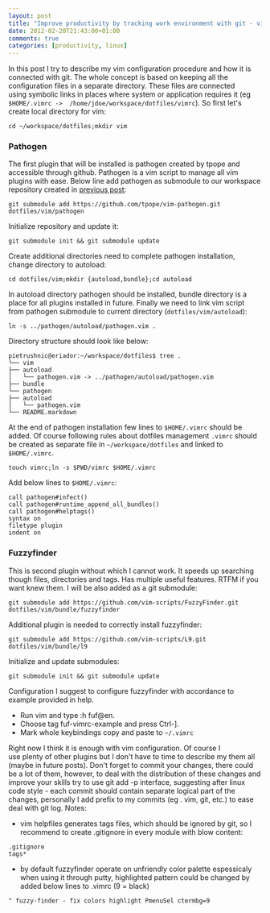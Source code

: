 ```yaml
---
layout: post
title: "Improve productivity by tracking work environment with git - vim"
date: 2012-02-20T21:43:00+01:00
comments: true
categories: [productivity, linux]
---
```


In this post I try to describe my vim configuration procedure and how it is 
connected with git. The whole concept is based on keeping all the configuration 
files in a separate directory. These files are connected using symbolic links in 
places where system or application requires it (eg `$HOME/.vimrc -> 
/home/jdoe/workspace/dotfiles/vimrc`). So first let's create local directory for 
vim:  
```
cd ~/workspace/dotfiles;mkdir vim  
```

### Pathogen ###
    
The first plugin that will be installed is pathogen created by tpope and 
accessible through github. Pathogen is a vim script to manage all vim plugins 
with ease. Below line add pathogen as submodule to our workspace repository 
created in [previous 
post](/blog/2012/02/19/improve-productivity-by-tracking-work/):  
```
git submodule add https://github.com/tpope/vim-pathogen.git dotfiles/vim/pathogen
```
Initialize repository and update it:  
```
git submodule init && git submodule update
```
Create additional directories need to complete pathogen installation, change 
directory to autoload:  
```
cd dotfiles/vim;mkdir {autoload,bundle};cd autoload
```

In autoload directory pathogen should be installed, bundle directory is a place 
for all plugins installed in future. Finally we need to link vim script from 
pathogen submodule to current directory (`dotfiles/vim/autoload`):  
```
ln -s ../pathogen/autoload/pathogen.vim .
```
Directory structure should look like below:  
```
pietrushnic@eriador:~/workspace/dotfiles$ tree .
└── vim
├── autoload
│   └── pathogen.vim -> ../pathogen/autoload/pathogen.vim
├── bundle
└── pathogen
├── autoload
│   └── pathogen.vim
└── README.markdown
```

At the end of pathogen installation few lines to `$HOME/.vimrc` should be added. 
Of course following rules about dotfiles management `.vimrc` should be created as 
separate file in `~/workspace/dotfiles` and linked to `$HOME/.vimrc`.
```
touch vimrc;ln -s $PWD/vimrc $HOME/.vimrc
```

Add below lines to `$HOME/.vimrc`:
```
call pathogen#infect()
call pathogen#runtime_append_all_bundles()
call pathogen#helptags()
syntax on
filetype plugin
indent on
```

### Fuzzyfinder ###

This is second plugin without which I cannot work. It speeds up searching though 
files, directories and tags. Has multiple useful features. RTFM if you want knew 
them. I will be also added as a git submodule:  

```
git submodule add https://github.com/vim-scripts/FuzzyFinder.git dotfiles/vim/bundle/fuzzyfinder
```
Additional plugin is needed to correctly install fuzzyfinder:  
```
git submodule add https://github.com/vim-scripts/L9.git dotfiles/vim/bundle/l9
```
Initialize and update submodules:  
```
git submodule init && git submodule update
```
Configuration I suggest to configure fuzzyfinder with accordance to example provided in help. 

  - Run vim and type :h fuf@en<Enter>. 
  - Choose tag fuf-vimrc-example and press Ctrl-]. 
  - Mark whole keybindings copy and paste to `~/.vimrc`

Right now I think it is enough with vim configuration. Of course I use plenty of 
other plugins but I don't have to time to describe my them all (maybe in future 
posts). Don't forget to commit your changes, there could be a lot of them, 
however, to deal with the distribution of these changes and improve your skills 
try to use git add -p interface, suggesting after linux code style - each commit 
should contain separate logical part of the changes, personally I add prefix to 
my commits (eg . vim, git, etc.) to ease deal with git log.  Notes:  

- vim helpfiles generates tags files, which should be ignored by git, so I 
recommend to create .gitignore in every module with blow content:
```
.gitignore
tags*
```
- by default fuzzyfinder operate on unfriendly color palette espessicaly when 
using it through putty, highlighted pattern could be changed by added below 
lines to .vimrc (9 = black)
```
" fuzzy-finder - fix colors highlight PmenuSel ctermbg=9
```
